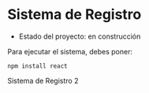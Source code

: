 <h1>Sistema de Registro</h1>

- Estado del proyecto: en construcción

Para ejecutar el sistema, debes poner:

```npm install react```

Sistema de Registro 2
